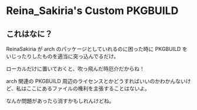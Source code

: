 # Reina_Sakiria's Custom PKGBUILD

## これはなに？

ReinaSakiria が arch のパッケージとしていれるのに困った時に PKGBUILD をいじったりしたものを適当に突っ込んでるだけ。

ローカルだけに置いておくと、吹っ飛んだ時厄介だからね！

arch 関連の PKGBUILD 周辺のライセンスとかどうすればいいのかわかんないけど、私はここにあるファイルの権利を主張することはないよ。

なんか問題があったら消すかもしれんけどね。
